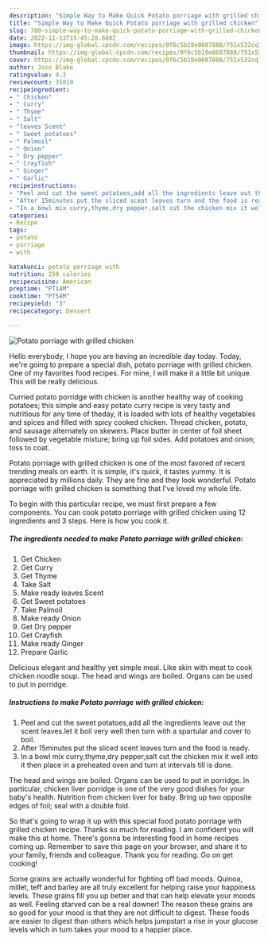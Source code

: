 ```yaml
---
description: "Simple Way to Make Quick Potato porriage with grilled chicken"
title: "Simple Way to Make Quick Potato porriage with grilled chicken"
slug: 780-simple-way-to-make-quick-potato-porriage-with-grilled-chicken
date: 2022-11-13T15:45:28.688Z
image: https://img-global.cpcdn.com/recipes/0f6c5b19e0607888/751x532cq70/potato-porriage-with-grilled-chicken-recipe-main-photo.jpg
thumbnail: https://img-global.cpcdn.com/recipes/0f6c5b19e0607888/751x532cq70/potato-porriage-with-grilled-chicken-recipe-main-photo.jpg
cover: https://img-global.cpcdn.com/recipes/0f6c5b19e0607888/751x532cq70/potato-porriage-with-grilled-chicken-recipe-main-photo.jpg
author: Jose Blake
ratingvalue: 4.3
reviewcount: 35019
recipeingredient:
- " Chicken"
- " Curry"
- " Thyme"
- " Salt"
- "leaves Scent"
- " Sweet potatoes"
- " Palmoil"
- " Onion"
- " Dry pepper"
- " Crayfish"
- " Ginger"
- " Garlic"
recipeinstructions:
- "Peel and cut the sweet potatoes,add all the ingredients leave out the scent leaves.let it boil very well then turn with a spartular and cover to boil."
- "After 15minutes put the sliced scent leaves turn and the food is ready."
- "In a bowl mix curry,thyme,dry pepper,salt cut the chicken mix it well into it then place in a preheated oven and turn at intervals till is done."
categories:
- Recipe
tags:
- potato
- porriage
- with

katakunci: potato porriage with 
nutrition: 259 calories
recipecuisine: American
preptime: "PT14M"
cooktime: "PT54M"
recipeyield: "3"
recipecategory: Dessert

---
```



![Potato porriage with grilled chicken](https://img-global.cpcdn.com/recipes/0f6c5b19e0607888/751x532cq70/potato-porriage-with-grilled-chicken-recipe-main-photo.jpg)

Hello everybody, I hope you are having an incredible day today. Today, we're going to prepare a special dish, potato porriage with grilled chicken. One of my favorites food recipes. For mine, I will make it a little bit unique. This will be really delicious.

Curried potato porridge with chicken is another healthy way of cooking potatoes; this simple and easy potato curry recipe is very tasty and nutritious for any time of theday, it is loaded with lots of healthy vegetables and spices and filled with spicy cooked chicken. Thread chicken, potato, and sausage alternately on skewers. Place butter in center of foil sheet followed by vegetable mixture; bring up foil sides. Add potatoes and onion; toss to coat.

Potato porriage with grilled chicken is one of the most favored of recent trending meals on earth. It is simple, it's quick, it tastes yummy. It is appreciated by millions daily. They are fine and they look wonderful. Potato porriage with grilled chicken is something that I've loved my whole life.


To begin with this particular recipe, we must first prepare a few components. You can cook potato porriage with grilled chicken using 12 ingredients and 3 steps. Here is how you cook it.

<!--inarticleads1-->

##### The ingredients needed to make Potato porriage with grilled chicken:

1. Get  Chicken
1. Get  Curry
1. Get  Thyme
1. Take  Salt
1. Make ready leaves Scent
1. Get  Sweet potatoes
1. Take  Palmoil
1. Make ready  Onion
1. Get  Dry pepper
1. Get  Crayfish
1. Make ready  Ginger
1. Prepare  Garlic


Delicious elegant and healthy yet simple meal. Like skin with meat to cook chicken noodle soup. The head and wings are boiled. Organs can be used to put in porridge. 

<!--inarticleads2-->

##### Instructions to make Potato porriage with grilled chicken:

1. Peel and cut the sweet potatoes,add all the ingredients leave out the scent leaves.let it boil very well then turn with a spartular and cover to boil.
1. After 15minutes put the sliced scent leaves turn and the food is ready.
1. In a bowl mix curry,thyme,dry pepper,salt cut the chicken mix it well into it then place in a preheated oven and turn at intervals till is done.


The head and wings are boiled. Organs can be used to put in porridge. In particular, chicken liver porridge is one of the very good dishes for your baby&#39;s health. Nutrition from chicken liver for baby. Bring up two opposite edges of foil; seal with a double fold. 

So that's going to wrap it up with this special food potato porriage with grilled chicken recipe. Thanks so much for reading. I am confident you will make this at home. There's gonna be interesting food in home recipes coming up. Remember to save this page on your browser, and share it to your family, friends and colleague. Thank you for reading. Go on get cooking!

Some grains are actually wonderful for fighting off bad moods. Quinoa, millet, teff and barley are all truly excellent for helping raise your happiness levels. These grains fill you up better and that can help elevate your moods as well. Feeling starved can be a real downer! The reason these grains are so good for your mood is that they are not difficult to digest. These foods are easier to digest than others which helps jumpstart a rise in your glucose levels which in turn takes your mood to a happier place.

